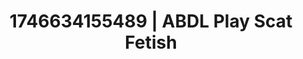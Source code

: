 ---
categories:
- BDSM whisper
- Femme domination
- Artistic control
- AI-generated
- Sensual slow talk
- Candlelit scenes
- ASMR
- Cosplay
image: /assets/images/1746634155489.jpg
layout: post
seo:
  description: Featured content with high-quality Scat Fetish, ABDL Play. HD images
    available.
  keywords: Scat Fetish, ABDL Play
  og_image: /assets/images/1746634155489.jpg
  schema_type: VisualArtwork
tags:
- ABDL Play
- Scat Fetish
- '#1746634155489'
title: 1746634155489 | ABDL Play Scat Fetish
---